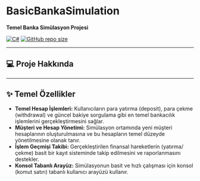 # BasicBankaSimulation

**Temel Banka Simülasyon Projesi**

[![C#](https://img.shields.io/badge/Language-C%23-blue.svg)](https://docs.microsoft.com/en-us/dotnet/csharp/)
[![GitHub repo size](https://img.shields.io/github/repo-size/abdullahhaktan/BasicBankaSimulation)](https://github.com/abdullahhaktan/BasicBankaSimulation)

---

## 💻 Proje Hakkında

---

## ✨ Temel Özellikler

* **Temel Hesap İşlemleri:** Kullanıcıların para yatırma (deposit), para çekme (withdrawal) ve güncel bakiye sorgulama gibi en temel bankacılık işlemlerini gerçekleştirmesini sağlar.
* **Müşteri ve Hesap Yönetimi:** Simülasyon ortamında yeni müşteri hesaplarının oluşturulmasına ve bu hesapların temel düzeyde yönetilmesine olanak tanır.
* **İşlem Geçmişi Takibi:** Gerçekleştirilen finansal hareketlerin (yatırma/çekme) basit bir kayıt sisteminde takip edilmesini ve raporlanmasını destekler.
* **Konsol Tabanlı Arayüz:** Simülasyonun basit ve hızlı çalışması için konsol (komut satırı) tabanlı kullanıcı arayüzü kullanır.
